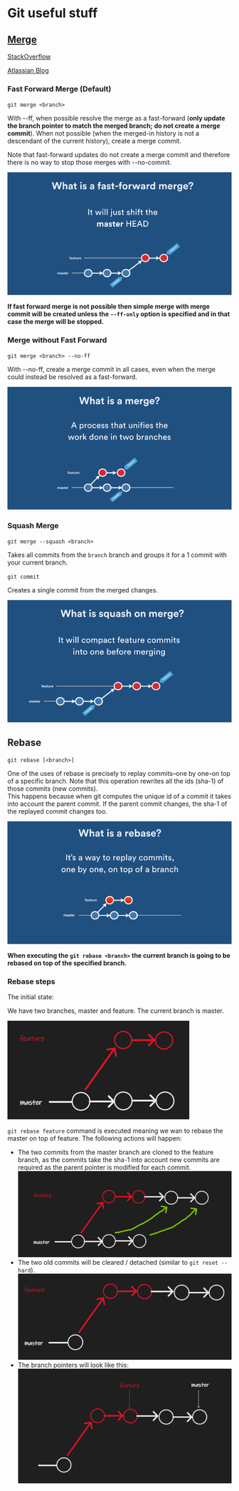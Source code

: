 # Git useful stuff

## [Merge](https://git-scm.com/docs/git-merge)

[StackOverflow](https://stackoverflow.com/questions/9069061/what-effect-does-the-no-ff-flag-have-for-git-merge)

[Atlassian Blog](https://blog.developer.atlassian.com/pull-request-merge-strategies-the-great-debate/)

### Fast Forward Merge (Default)

`git merge <branch>`

With --ff, when possible resolve the merge as a fast-forward (**only update the branch pointer to match the merged branch; do not create a merge commit**). When not possible (when the merged-in history is not a descendant of the current history), create a merge commit.

Note that fast-forward updates do not create a merge commit and therefore there is no way to stop those merges with --no-commit.

![Default - Fast Forward Merge](/git/images/merge-ff.gif)

**If fast forward merge is not possible then simple merge with merge commit will be created unless the `--ff-only` option is specified and in that case the merge will be stopped.**

### Merge without Fast Forward

`git merge <branch> --no-ff`

With --no-ff, create a merge commit in all cases, even when the merge could instead be resolved as a fast-forward.

![Merge](/git/images/merge-no-ff.gif)

### Squash Merge

`git merge --squash <branch>`  

Takes all commits from the `branch` branch and groups it for a 1 commit with your current branch. 

`git commit`

Creates a single commit from the merged changes.

![Squash Merge](/git/images/merge-squash.gif)

## Rebase

`git rebase [<branch>]`

One of the uses of rebase is precisely to replay commits–one by one–on top of a specific branch. Note that this operation rewrites all the ids (sha-1) of those commits (new commits).  
This happens because when git computes the unique id of a commit it takes into account the parent commit. If the parent commit changes, the sha-1 of the replayed commit changes too.

![Rebase](/git/images/merge-rebase.gif)

**When executing the `git rebase <branch>` the current branch is going to be rebased on top of the specified branch.**

### Rebase steps

The initial state:

We have two branches, master and feature. The current branch is master.

![Initial state](./images/step1-initial-state.png)

`git rebase feature` command is executed meaning we wan to rebase the master on top of feature. The following actions will happen:

- The two commits from the master branch are cloned to the feature branch, as the commits take the sha-1 into account new commits are required as the parent pointer is modified for each commit.
![New commits](./images/step2-new-commits.png)
- The two old commits will be cleared / detached (similar to `git reset --hard`).
![Old commits detached](./images/step3-cold-commits-removed.png)
- The branch pointers will look like this:  
![Final state](./images/step4-final.png)
